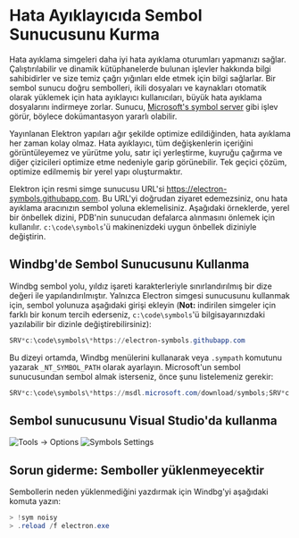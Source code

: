 # Hata Ayıklayıcıda Sembol Sunucusunu Kurma

Hata ayıklama simgeleri daha iyi hata ayıklama oturumları yapmanızı sağlar. Çalıştırılabilir ve dinamik kütüphanelerde bulunan işlevler hakkında bilgi sahibidirler ve size temiz çağrı yığınları elde etmek için bilgi sağlarlar. Bir sembol sunucu doğru sembolleri, ikili dosyaları ve kaynakları otomatik olarak yüklemek için hata ayıklayıcı kullanıcıları, büyük hata ayıklama dosyalarını indirmeye zorlar. Sunucu, [Microsoft's symbol server](https://support.microsoft.com/kb/311503) gibi işlev görür, böylece dokümantasyon yararlı olabilir.

Yayınlanan Elektron yapıları ağır şekilde optimize edildiğinden, hata ayıklama her zaman kolay olmaz. Hata ayıklayıcı, tüm değişkenlerin içeriğini görüntüleyemez ve yürütme yolu, satır içi yerleştirme, kuyruğu çağırma ve diğer çizicileri optimize etme nedeniyle garip görünebilir. Tek geçici çözüm, optimize edilmemiş bir yerel yapı oluşturmaktır.

Elektron için resmi simge sunucusu URL'si https://electron-symbols.githubapp.com. Bu URL'yi doğrudan ziyaret edemezsiniz, onu hata ayıklama aracınızın sembol yoluna eklemelisiniz. Aşağıdaki örneklerde, yerel bir önbellek dizini, PDB'nin sunucudan defalarca alınmasını önlemek için kullanılır. `c:\code\symbols`'ü makinenizdeki uygun önbellek diziniyle değiştirin.

## Windbg'de Sembol Sunucusunu Kullanma

Windbg sembol yolu, yıldız işareti karakterleriyle sınırlandırılmış bir dize değeri ile yapılandırılmıştır. Yalnızca Electron simgesi sunucusunu kullanmak için, sembol yolunuza aşağıdaki girişi ekleyin (**Not:** indirilen simgeler için farklı bir konum tercih ederseniz, `c:\code\symbols`'ü bilgisayarınızdaki yazılabilir bir dizinle değiştirebilirsiniz):

```powershell
SRV*c:\code\symbols\*https://electron-symbols.githubapp.com
```

Bu dizeyi ortamda, Windbg menülerini kullanarak veya `.sympath` komutunu yazarak `_NT_SYMBOL_PATH` olarak ayarlayın. Microsoft'un sembol sunucusundan sembol almak isterseniz, önce şunu listelemeniz gerekir:

```powershell
SRV*c:\code\symbols\*https://msdl.microsoft.com/download/symbols;SRV*c:\code\symbols\*https://electron-symbols.githubapp.com
```

## Sembol sunucusunu Visual Studio'da kullanma

![Tools -> Options](https://mdn.mozillademos.org/files/733/symbol-server-vc8express-menu.jpg) ![Symbols Settings](https://mdn.mozillademos.org/files/2497/2005_options.gif)

## Sorun giderme: Semboller yüklenmeyecektir

Sembollerin neden yüklenmediğini yazdırmak için Windbg'yi aşağıdaki komuta yazın:

```powershell
> !sym noisy
> .reload /f electron.exe
```
